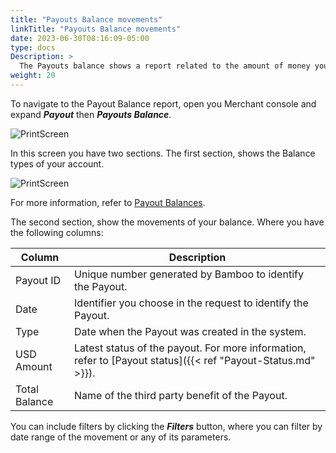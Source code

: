 ```yaml
---
title: "Payouts Balance movements"
linkTitle: "Payouts Balance movements"
date: 2023-06-30T08:16:09-05:00
type: docs
Description: >
  The Payouts balance shows a report related to the amount of money you have to process Payout transactions. For introductory terms about this feature, refer to [Payout Balances]({{< ref "Payout-Balances.md" >}}).
weight: 20
---
```


To navigate to the Payout Balance report, open you Merchant console and expand ***Payout*** then ***Payouts Balance***.

![PrintScreen](/assets/Payouts/Payouts9_en.png)

In this screen you have two sections. The first section, shows the Balance types of your account.

![PrintScreen](/assets/Payouts/Payouts10_en.png)

For more information, refer to [Payout Balances](/payouts/overview/payout-balances.html#balance-types).

The second section, show the movements of your balance. Where you have the following columns:

| Column | Description |
|---|---|
| Payout ID | Unique number generated by Bamboo to identify the Payout. |
| Date | Identifier you choose in the request to identify the Payout. |
| Type | Date when the Payout was created in the system. |
| USD Amount | Latest status of the payout. For more information, refer to [Payout status]({{< ref "Payout-Status.md" >}}). |
| Total Balance | Name of the third party benefit of the Payout. |

You can include filters by clicking the _**Filters**_ button, where you can filter by date range of the movement or any of its parameters.